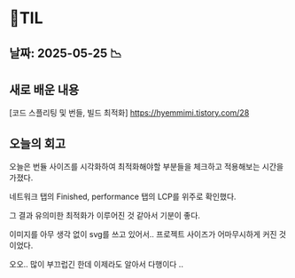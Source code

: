 # 🧾TIL

## 날짜: 2025-05-25 📉

## 새로 배운 내용

[코드 스플리팅 및 번들, 빌드 최적화] https://hyemmimi.tistory.com/28

## 오늘의 회고

오늘은 번듈 사이즈를 시각화하여 최적화해야할 부분들을 체크하고 적용해보는 시간을 가졌다.

네트워크 탭의 Finished, performance 탭의 LCP를 위주로 확인했다.

그 결과 유의미한 최적화가 이루어진 것 같아서 기분이 좋다.

이미지를 아무 생각 없이 svg를 쓰고 있어서.. 프로젝트 사이즈가 어마무시하게 커진 것이었다.

오오.. 많이 부끄럽긴 한데 이제라도 알아서 다행이다 ..

